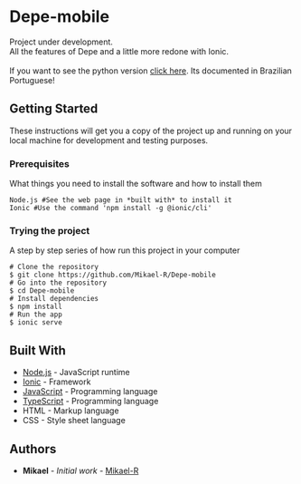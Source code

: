 # Depe-mobile
Project under development.<br>
All the features of Depe and a little more redone with Ionic.<br>
<br>
If you want to see the python version [click here](https://github.com/Mikael-R/Depe). Its documented in Brazilian Portuguese!

## Getting Started

These instructions will get you a copy of the project up and running on your local machine for development and testing purposes.

### Prerequisites

What things you need to install the software and how to install them

```
Node.js #See the web page in *built with* to install it
Ionic #Use the command 'npm install -g @ionic/cli'
```

### Trying the project

A step by step series of how run this project in your computer

```
# Clone the repository
$ git clone https://github.com/Mikael-R/Depe-mobile
# Go into the repository
$ cd Depe-mobile
# Install dependencies
$ npm install
# Run the app
$ ionic serve
```

## Built With

* [Node.js](https://nodejs.org/en/) - JavaScript runtime
* [Ionic](https://ionicframework.com/) - Framework
* [JavaScript](https://www.javascript.com/) - Programming language
* [TypeScript](https://www.typescriptlang.org/) - Programming language
* HTML - Markup language
* CSS - Style sheet language

## Authors

* **Mikael** - *Initial work* - [Mikael-R](https://github.com/Mikael-R)
